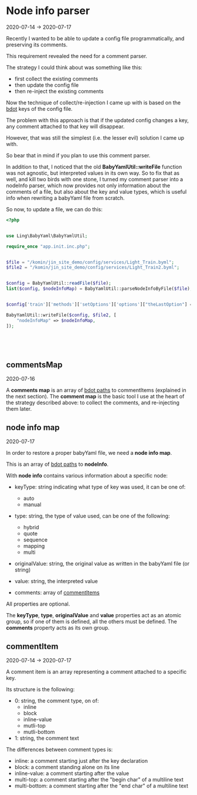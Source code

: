 Node info parser
==========
2020-07-14 -> 2020-07-17


Recently I wanted to be able to update a config file programmatically, and preserving its comments.

This requirement revealed the need for a comment parser.


The strategy I could think about was something like this:

- first collect the existing comments
- then update the config file
- then re-inject the existing comments


Now the technique of collect/re-injection I came up with is based on the [bdot](https://github.com/karayabin/universe-snapshot/blob/master/universe/Ling/Bat/doc/bdot-notation.md) keys
of the config file.

The problem with this approach is that if the updated config changes a key, any comment attached to that
key will disappear.

However, that was still the simplest (i.e. the lesser evil) solution I came up with.

So bear that in mind if you plan to use this comment parser.  


In addition to that, I noticed that the old **BabyYamlUtil::writeFile** function was not agnostic, but interpreted values
in its own way. So to fix that as well, and kill two birds with one stone, I turned my comment parser into a nodeInfo parser, 
which now provides not only information about the comments of a file, but also about the key and value types, which is useful info
when rewriting a babyYaml file from scratch.



So now, to update a file, we can do this:


```php
<?php


use Ling\BabyYaml\BabyYamlUtil;

require_once "app.init.inc.php";


$file = "/komin/jin_site_demo/config/services/Light_Train.byml";
$file2 = "/komin/jin_site_demo/config/services/Light_Train2.byml";


$config = BabyYamlUtil::readFile($file);
list($config, $nodeInfoMap) = BabyYamlUtil::parseNodeInfoByFile($file);


$config['train']['methods']['setOptions']['options']["theLastOption"] = "marijuana"; // updating the config...

BabyYamlUtil::writeFile($config, $file2, [
    "nodeInfoMap" => $nodeInfoMap,
]);






```





commentsMap
----------
2020-07-16


A **comments map** is an array of [bdot paths](https://github.com/karayabin/universe-snapshot/blob/master/universe/Ling/Bat/doc/bdot-notation.md) to commentItems (explained in the next section).
The **comment map** is the basic tool I use at the heart of the strategy described above: to collect the comments,
and re-injecting them later.



node info map
-------------
2020-07-17


In order to restore a proper babyYaml file, we need a **node info map**.

This is an array of [bdot paths](https://github.com/karayabin/universe-snapshot/blob/master/universe/Ling/Bat/doc/bdot-notation.md) to **nodeInfo**.

With **node info** contains various information about a specific node:

- keyType: string indicating what type of key was used, it can be one of:
    - auto
    - manual

- type: string, the type of value used, can be one of the following:
    - hybrid
    - quote
    - sequence
    - mapping
    - multi
    

- originalValue: string, the original value as written in the babyYaml file (or string)
- value: string, the interpreted value

- comments: array of [commentItems](#commentitem)


All properties are optional.

The **keyType**, **type**, **originalValue** and **value** properties act as an atomic group, so if one of them
is defined, all the others must be defined. The **comments** property acts as its own group.
    


 





commentItem
---------------
2020-07-14 -> 2020-07-17


A comment item is an array representing a comment attached to a specific key.

Its structure is the following:

- 0: string, the comment type, on of:
    - inline
    - block
    - inline-value
    - mutli-top
    - mutli-bottom
- 1: string, the comment text
    


The differences between comment types is:

- inline: a comment starting just after the key declaration
- block: a comment standing alone on its line 
- inline-value: a comment starting after the value  
- multi-top: a comment starting after the "begin char" of a multiline text  
- multi-bottom: a comment starting after the "end char" of a multiline text  
